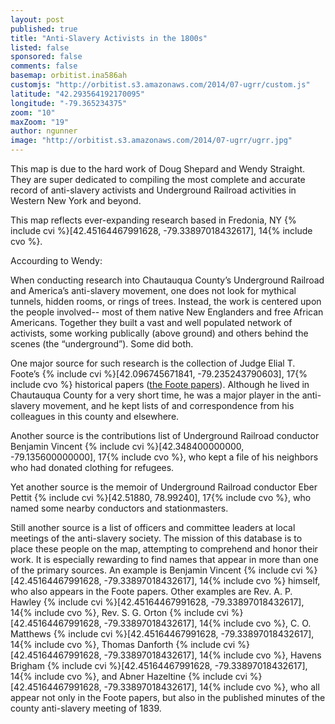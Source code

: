 ```yaml
---
layout: post
published: true
title: "Anti-Slavery Activists in the 1800s"
listed: false
sponsored: false
comments: false
basemap: orbitist.ina586ah
customjs: "http://orbitist.s3.amazonaws.com/2014/07-ugrr/custom.js"
latitude: "42.293564192170095"
longitude: "-79.365234375"
zoom: "10"
maxZoom: "19"
author: ngunner
image: "http://orbitist.s3.amazonaws.com/2014/07-ugrr/ugrr.jpg"
---
```


This map is due to the hard work of Doug Shepard and Wendy Straight. They are super dedicated to compiling the most complete and accurate record of anti-slavery activists and Underground Railroad activities in Western New York and beyond.

This map reflects ever-expanding research based in Fredonia, NY {% include cvi %}[42.45164467991628, -79.33897018432617], 14{% include cvo %}.

Accourding to Wendy:

When conducting research into Chautauqua County’s Underground Railroad and America’s anti-slavery movement, one does not look for mythical tunnels, hidden rooms, or rings of trees.  Instead, the work is centered upon the people involved-- most of them native New Englanders and free African Americans. Together they built a vast and well populated network of activists, some working publically (above ground) and others behind the scenes (the “underground”). Some did both.

One major source for such research is the collection of Judge Elial T. Foote’s {% include cvi %}[42.096745671841, -79.235243790603], 17{% include cvo %} historical papers ([the Foote papers](http://www.mcclurgmuseum.org/collection/archives/elial_t_foote_papers/elial_t_foote_papers.html)). Although he lived in Chautauqua County for a very short time, he was a major player in the anti-slavery movement, and he kept lists of and correspondence from his colleagues in this county and elsewhere. 

Another source is the contributions list of Underground Railroad conductor Benjamin Vincent {% include cvi %}[42.348400000000, -79.135600000000], 17{% include cvo %}, who kept a file of his neighbors who had donated clothing for refugees.

Yet another source is the memoir of Underground Railroad conductor Eber Pettit {% include cvi %}[42.51880, 78.99240], 17{% include cvo %}, who named some nearby conductors and stationmasters. 

Still another source is a list of officers and committee leaders at local meetings of the anti-slavery society. The mission of this database is to place these people on the map, attempting to comprehend and honor their work. It is especially rewarding to find names that appear in more than one of the primary sources. An example is Benjamin Vincent {% include cvi %}[42.45164467991628, -79.33897018432617], 14{% include cvo %} himself, who also appears in the Foote papers. Other examples are Rev. A. P. Hawley {% include cvi %}[42.45164467991628, -79.33897018432617], 14{% include cvo %}, Rev. S. G. Orton {% include cvi %}[42.45164467991628, -79.33897018432617], 14{% include cvo %}, C. O. Matthews {% include cvi %}[42.45164467991628, -79.33897018432617], 14{% include cvo %}, Thomas Danforth {% include cvi %}[42.45164467991628, -79.33897018432617], 14{% include cvo %}, Havens Brigham {% include cvi %}[42.45164467991628, -79.33897018432617], 14{% include cvo %}, and Abner Hazeltine {% include cvi %}[42.45164467991628, -79.33897018432617], 14{% include cvo %}, who all appear not only in the Foote papers, but also in the published minutes of the county anti-slavery meeting of 1839.